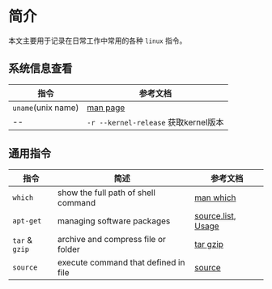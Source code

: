 # 简介

本文主要用于记录在日常工作中常用的各种 `linux` 指令。

## 系统信息查看

| 指令   | 参考文档   |
|--------|-----------|
| `uname`(unix name) | [man page](https://linux.die.net/man/1/uname) |
| --  | `-r --kernel-release` 获取kernel版本  |

## 通用指令

| 指令  |  简述   |  参考文档  |
|-------|---------|-----------|
| `which` | show the full path of shell command | [man which](https://linux.die.net/man/1/which) |
| `apt-get`| managing software packages | [source.list][aptSourceList], [Usage][aptCommand] |
| `tar` & `gzip` | archive and compress file or folder | [tar gzip](tools/tarGzip.md) |
| `source` | execute command that defined in file   | [source](tools/source.md) |

[aptSourceList]: https://wiki.debian.org/SourcesList
[aptCommand]: tools/apt.md
